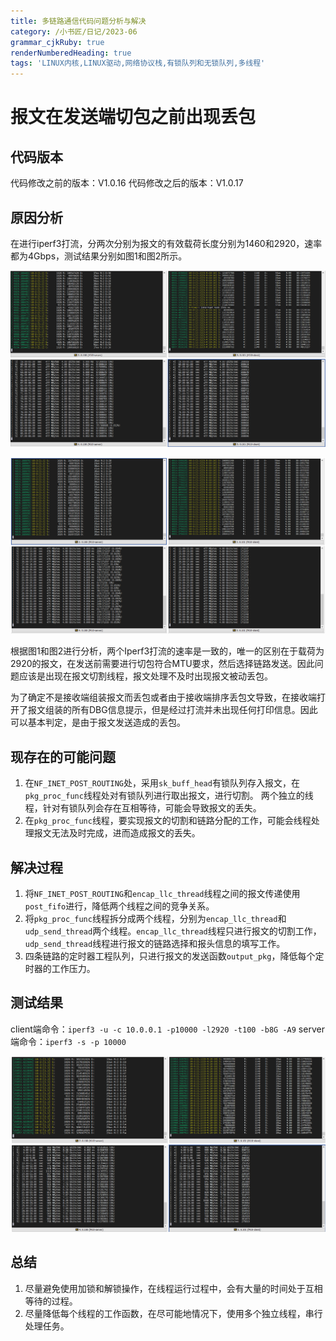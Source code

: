 ```yaml
---
title: 多链路通信代码问题分析与解决
category: /小书匠/日记/2023-06
grammar_cjkRuby: true
renderNumberedHeading: true
tags: 'LINUX内核,LINUX驱动,网络协议栈,有锁队列和无锁队列,多线程'
---
```



# 报文在发送端切包之前出现丢包
## 代码版本
代码修改之前的版本：V1.0.16
代码修改之后的版本：V1.0.17
## 原因分析
在进行iperf3打流，分两次分别为报文的有效载荷长度分别为1460和2920，速率都为4Gbps，测试结果分别如图1和图2所示。

![图1：载荷1460](./images/1686884160124.png)

![图2 ：载荷2920](./images/1686884044444.png)

根据图1和图2进行分析，两个Iperf3打流的速率是一致的，唯一的区别在于载荷为2920的报文，在发送前需要进行切包符合MTU要求，然后选择链路发送。因此问题应该是出现在报文切割线程，报文处理不及时出现报文被动丢包。

为了确定不是接收端组装报文而丢包或者由于接收端排序丢包文导致，在接收端打开了报文组装的所有DBG信息提示，但是经过打流并未出现任何打印信息。因此可以基本判定，是由于报文发送造成的丢包。

## 现存在的可能问题
1. 在`NF_INET_POST_ROUTING`处，采用`sk_buff_head`有锁队列存入报文，在`pkg_proc_func`线程处对有锁队列进行取出报文，进行切割。 两个独立的线程，针对有锁队列会存在互相等待，可能会导致报文的丢失。
2. 在`pkg_proc_func`线程，要实现报文的切割和链路分配的工作，可能会线程处理报文无法及时完成，进而造成报文的丢失。
## 解决过程 

1. 将`NF_INET_POST_ROUTING`和`encap_llc_thread`线程之间的报文传递使用`post_fifo`进行，降低两个线程之间的竞争关系。
2. 将`pkg_proc_func`线程拆分成两个线程，分别为`encap_llc_thread`和`udp_send_thread`两个线程。`encap_llc_thread`线程只进行报文的切割工作，`udp_send_thread`线程进行报文的链路选择和报头信息的填写工作。
3. 四条链路的定时器工程队列，只进行报文的发送函数`output_pkg`，降低每个定时器的工作压力。

## 测试结果

client端命令：`iperf3 -u -c 10.0.0.1 -p10000 -l2920 -t100 -b8G -A9`
server端命令：`iperf3 -s -p 10000`

![报文长度2920](./images/1686986690694.png)
## 总结
1. 尽量避免使用加锁和解锁操作，在线程运行过程中，会有大量的时间处于互相等待的过程。
2. 尽量降低每个线程的工作函数，在尽可能地情况下，使用多个独立线程，串行处理任务。
